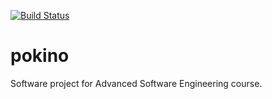 [![Build Status](https://travis-ci.com/matthaeusheer/pokino.svg?token=bUEVgaJ1xLP8HNxuqXvL&branch=main)](https://travis-ci.com/matthaeusheer/pokino)

# pokino
Software project for Advanced Software Engineering course.
